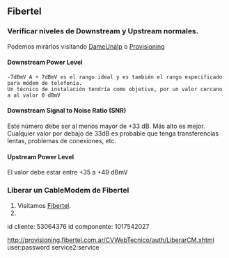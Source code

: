 ## Fibertel

### Verificar niveles de Downstream y Upstream normales.
Podemos mirarlos visitando [DameUnaIp](http://dameunaip.com.ar) o [Provisioning](http://provisioning.fibertel.com.ar/)
#### Downstream Power Level
``` -10dBmV a + 10dBmV es aceptable para los módem.  
-7dBmV A + 7dBmV es el rango ideal y es también el rango especificado para módem de telefonía.   
Un técnico de instalación tendría como objetivo, por un valor cercano a al valor 0 dBmV
```
#### Downstream Signal to Noise Ratio (SNR)
Este número debe ser al menos mayor de +33 dB. Más alto es mejor. Cualquier valor por debajo de 33dB es probable que tenga transferencias lentas, problemas de conexiones, etc.
#### Upstream Power Level
El valor debe estar entre +35 a +49 dBmV  

### Liberar un CableModem de Fibertel

1. Visitamos [Fibertel](http://dameunaip.com.ar).
2. 

id cliente: 53064376
id componente: 1017542027

http://provisioning.fibertel.com.ar/CVWebTecnico/auth/LiberarCM.xhtml
user:password service2:service
